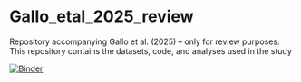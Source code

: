 # Gallo_etal_2025_review
Repository accompanying Gallo et al. (2025) – only for review purposes. This repository contains the datasets, code, and analyses used in the study

[![Binder](https://mybinder.org/badge_logo.svg)](https://mybinder.org/v2/gh/LenGallo/Gallo_etal_2025_review/HEAD)
